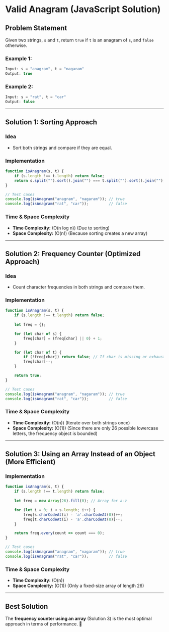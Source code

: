 # **Valid Anagram (JavaScript Solution)**

## **Problem Statement**
Given two strings, `s` and `t`, return `true` if `t` is an anagram of `s`, and `false` otherwise.

### **Example 1:**
```js
Input: s = "anagram", t = "nagaram"
Output: true
```

### **Example 2:**
```js
Input: s = "rat", t = "car"
Output: false
```

---

## **Solution 1: Sorting Approach**
### **Idea**
- Sort both strings and compare if they are equal.

### **Implementation**
```js
function isAnagram(s, t) {
    if (s.length !== t.length) return false;
    return s.split("").sort().join("") === t.split("").sort().join("");
}

// Test cases
console.log(isAnagram("anagram", "nagaram")); // true
console.log(isAnagram("rat", "car"));         // false
```

### **Time & Space Complexity**
- **Time Complexity:** \(O(n log n)\) (Due to sorting)
- **Space Complexity:** \(O(n)\) (Because sorting creates a new array)

---

## **Solution 2: Frequency Counter (Optimized Approach)**
### **Idea**
- Count character frequencies in both strings and compare them.

### **Implementation**
```js
function isAnagram(s, t) {
    if (s.length !== t.length) return false;
    
    let freq = {};

    for (let char of s) {
        freq[char] = (freq[char] || 0) + 1;
    }

    for (let char of t) {
        if (!freq[char]) return false; // If char is missing or exhausted
        freq[char]--;
    }

    return true;
}

// Test cases
console.log(isAnagram("anagram", "nagaram")); // true
console.log(isAnagram("rat", "car"));         // false
```

### **Time & Space Complexity**
- **Time Complexity:** \(O(n)\) (Iterate over both strings once)
- **Space Complexity:** \(O(1)\) (Since there are only 26 possible lowercase letters, the frequency object is bounded)

---

## **Solution 3: Using an Array Instead of an Object (More Efficient)**
### **Implementation**
```js
function isAnagram(s, t) {
    if (s.length !== t.length) return false;
    
    let freq = new Array(26).fill(0); // Array for a-z

    for (let i = 0; i < s.length; i++) {
        freq[s.charCodeAt(i) - 'a'.charCodeAt(0)]++;
        freq[t.charCodeAt(i) - 'a'.charCodeAt(0)]--;
    }

    return freq.every(count => count === 0);
}

// Test cases
console.log(isAnagram("anagram", "nagaram")); // true
console.log(isAnagram("rat", "car"));         // false
```

### **Time & Space Complexity**
- **Time Complexity:** \(O(n)\)
- **Space Complexity:** \(O(1)\) (Only a fixed-size array of length 26)

---

## **Best Solution**
The **frequency counter using an array** (Solution 3) is the most optimal approach in terms of performance. 🚀
